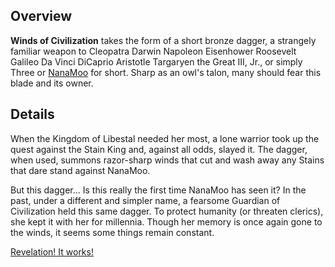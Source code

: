 <!-- title: Winds of Civilization -->
<!-- quote: Somebody's hurting you. I hurt them back -->
<!-- chapters: 0 -->
<!-- images: (Winds of Civilization being held), (Winds of Civilization as viewed from the inventory), (Winds of Civilization's ability activated) -->
<!-- model: true -->

## Overview

**Winds of Civilization** takes the form of a short bronze dagger, a strangely familiar weapon to Cleopatra Darwin Napoleon Eisenhower Roosevelt Galileo Da Vinci DiCaprio Aristotle Targaryen the Great III, Jr., or simply Three or [NanaMoo](#entry:mumei-entry) for short. Sharp as an owl's talon, many should fear this blade and its owner.

## Details

When the Kingdom of Libestal needed her most, a lone warrior took up the quest against the Stain King and, against all odds, slayed it. The dagger, when used, summons razor-sharp winds that cut and wash away any Stains that dare stand against NanaMoo.

But this dagger... Is this really the first time NanaMoo has seen it? In the past, under a different and simpler name, a fearsome Guardian of Civilization held this same dagger. To protect humanity (or threaten clerics), she kept it with her for millennia. Though her memory is once again gone to the winds, it seems some things remain constant.

[Revelation! It works!](#embed:https://youtu.be/oq_4QZacuso?t=7816)
